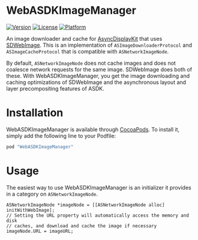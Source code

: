 # WebASDKImageManager

[![Version](https://img.shields.io/cocoapods/v/WebASDKImageManager.svg?style=flat)](http://cocoadocs.org/docsets/WebASDKImageManager)
[![License](https://img.shields.io/cocoapods/l/WebASDKImageManager.svg?style=flat)](http://cocoadocs.org/docsets/WebASDKImageManager)
[![Platform](https://img.shields.io/cocoapods/p/WebASDKImageManager.svg?style=flat)](http://cocoadocs.org/docsets/WebASDKImageManager)

An image downloader and cache for [AsyncDisplayKit](https://github.com/facebook/AsyncDisplayKit) that uses [SDWebImage](https://github.com/rs/SDWebImage). This is an implementation of `ASImageDownloaderProtocol` and `ASImageCacheProtocol` that is compatible with `ASNetworkImageNode`.

By default, `ASNetworkImageNode` does not cache images and does not coalesce network requests for the same image. SDWebImage does both of these. With WebASDKImageManager, you get the image downloading and caching optimizations of SDWebImage and the asynchronous layout and layer precompositing features of ASDK.

# Installation

WebASDKImageManager is available through [CocoaPods](http://cocoapods.org). To install it, simply add the following line to your Podfile:

```ruby
pod "WebASDKImageManager"
```

# Usage

The easiest way to use WebASDKImageManager is an initializer it provides in a category on `ASNetworkImageNode`.

```objc
ASNetworkImageNode *imageNode = [[ASNetworkImageNode alloc] initWithWebImage];
// Setting the URL property will automatically access the memory and disk
// caches, and download and cache the image if necessary
imageNode.URL = imageURL;
```
